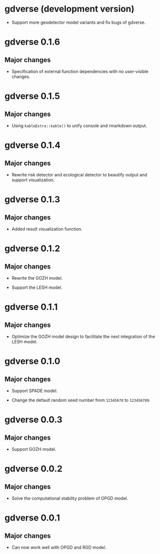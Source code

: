 # gdverse (development version)

* Support more geodetector model variants and fix bugs of gdverse.

# gdverse 0.1.6

## Major changes

* Specification of external function dependencies with no user-visible changes.

# gdverse 0.1.5

## Major changes

* Using `kableExtra::kable()` to unify console and rmarkdown output.

# gdverse 0.1.4

## Major changes

* Rewrite risk detector and ecological detector to beautify output and support visualization.

# gdverse 0.1.3

## Major changes

* Added result visualization function.

# gdverse 0.1.2

## Major changes

* Rewrite the GOZH model.

* Support the LESH model.

# gdverse 0.1.1

## Major changes

* Optimize the GOZH model design to facilitate the next integration of the LESH model.

# gdverse 0.1.0

## Major changes

* Support SPADE model.

* Change the default random seed number from `12345678` to `123456789`.

# gdverse 0.0.3

## Major changes

* Support GOZH model.

# gdverse 0.0.2

## Major changes

* Solve the computational stability problem of OPGD model.

# gdverse 0.0.1

## Major changes

* Can now work well with OPGD and RGD model.
